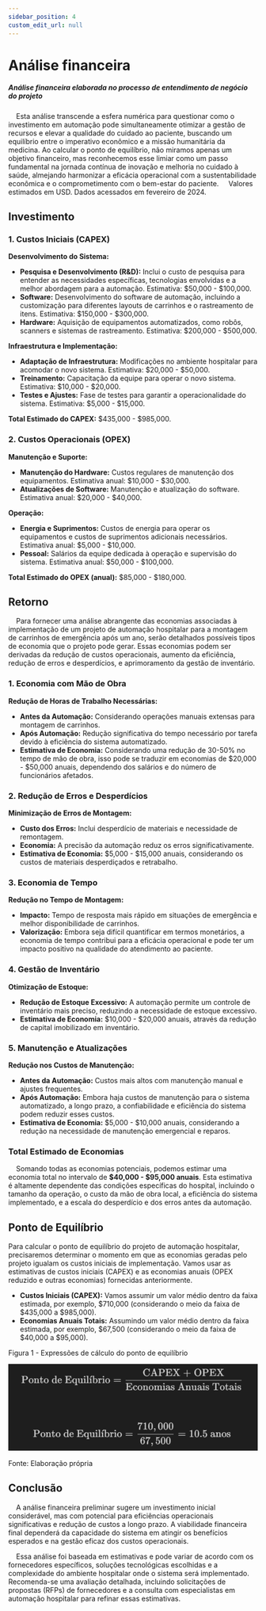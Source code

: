 ```yaml
---
sidebar_position: 4
custom_edit_url: null
---
```


# Análise financeira

##### Análise financeira elaborada no processo de entendimento de negócio do projeto

&nbsp;&nbsp;&nbsp;&nbsp;Esta análise transcende a esfera numérica para questionar como o investimento em automação pode simultaneamente otimizar a gestão de recursos e elevar a qualidade do cuidado ao paciente, buscando um equilíbrio entre o imperativo econômico e a missão humanitária da medicina. Ao calcular o ponto de equilíbrio, não miramos apenas um objetivo financeiro, mas reconhecemos esse limiar como um passo fundamental na jornada contínua de inovação e melhoria no cuidado à saúde, almejando harmonizar a eficácia operacional com a sustentabilidade econômica e o comprometimento com o bem-estar do paciente.
&nbsp;&nbsp;&nbsp;&nbsp;Valores estimados em USD. Dados acessados em fevereiro de 2024.


## Investimento
### 1. Custos Iniciais (CAPEX)

**Desenvolvimento do Sistema:**
- **Pesquisa e Desenvolvimento (R&D):** Inclui o custo de pesquisa para entender as necessidades específicas, tecnologias envolvidas e a melhor abordagem para a automação. Estimativa: $50,000 - $100,000.
- **Software:** Desenvolvimento do software de automação, incluindo a customização para diferentes layouts de carrinhos e o rastreamento de itens. Estimativa: $150,000 - $300,000.
- **Hardware:** Aquisição de equipamentos automatizados, como robôs, scanners e sistemas de rastreamento. Estimativa: $200,000 - $500,000.

**Infraestrutura e Implementação:**
- **Adaptação de Infraestrutura:** Modificações no ambiente hospitalar para acomodar o novo sistema. Estimativa: $20,000 - $50,000.
- **Treinamento:** Capacitação da equipe para operar o novo sistema. Estimativa: $10,000 - $20,000.
- **Testes e Ajustes:** Fase de testes para garantir a operacionalidade do sistema. Estimativa: $5,000 - $15,000.

**Total Estimado do CAPEX:** $435,000 - $985,000.

### 2. Custos Operacionais (OPEX)

**Manutenção e Suporte:**
- **Manutenção do Hardware:** Custos regulares de manutenção dos equipamentos. Estimativa anual: $10,000 - $30,000.
- **Atualizações de Software:** Manutenção e atualização do software. Estimativa anual: $20,000 - $40,000.

**Operação:**
- **Energia e Suprimentos:** Custos de energia para operar os equipamentos e custos de suprimentos adicionais necessários. Estimativa anual: $5,000 - $10,000.
- **Pessoal:** Salários da equipe dedicada à operação e supervisão do sistema. Estimativa anual: $50,000 - $100,000.

**Total Estimado do OPEX (anual):** $85,000 - $180,000.


## Retorno

&nbsp;&nbsp;&nbsp;&nbsp;Para fornecer uma análise abrangente das economias associadas à implementação de um projeto de automação hospitalar para a montagem de carrinhos de emergência após um ano, serão detalhados possíveis tipos de economia que o projeto pode gerar. Essas economias podem ser derivadas da redução de custos operacionais, aumento da eficiência, redução de erros e desperdícios, e aprimoramento da gestão de inventário.

### 1. Economia com Mão de Obra

**Redução de Horas de Trabalho Necessárias:**
- **Antes da Automação:** Considerando operações manuais extensas para montagem de carrinhos.
- **Após Automação:** Redução significativa do tempo necessário por tarefa devido à eficiência do sistema automatizado.
- **Estimativa de Economia:** Considerando uma redução de 30-50% no tempo de mão de obra, isso pode se traduzir em economias de $20,000 - $50,000 anuais, dependendo dos salários e do número de funcionários afetados.

### 2. Redução de Erros e Desperdícios

**Minimização de Erros de Montagem:**
- **Custo dos Erros:** Inclui desperdício de materiais e necessidade de remontagem.
- **Economia:** A precisão da automação reduz os erros significativamente.
- **Estimativa de Economia:** $5,000 - $15,000 anuais, considerando os custos de materiais desperdiçados e retrabalho.

### 3. Economia de Tempo

**Redução no Tempo de Montagem:**
- **Impacto:** Tempo de resposta mais rápido em situações de emergência e melhor disponibilidade de carrinhos.
- **Valorização:** Embora seja difícil quantificar em termos monetários, a economia de tempo contribui para a eficácia operacional e pode ter um impacto positivo na qualidade do atendimento ao paciente.

### 4. Gestão de Inventário

**Otimização de Estoque:**
- **Redução de Estoque Excessivo:** A automação permite um controle de inventário mais preciso, reduzindo a necessidade de estoque excessivo.
- **Estimativa de Economia:** $10,000 - $20,000 anuais, através da redução de capital imobilizado em inventário.

### 5. Manutenção e Atualizações

**Redução nos Custos de Manutenção:**
- **Antes da Automação:** Custos mais altos com manutenção manual e ajustes frequentes.
- **Após Automação:** Embora haja custos de manutenção para o sistema automatizado, a longo prazo, a confiabilidade e eficiência do sistema podem reduzir esses custos.
- **Estimativa de Economia:** $5,000 - $10,000 anuais, considerando a redução na necessidade de manutenção emergencial e reparos.

### Total Estimado de Economias

&nbsp;&nbsp;&nbsp;&nbsp;Somando todas as economias potenciais, podemos estimar uma economia total no intervalo de **$40,000 - $95,000 anuais**. Esta estimativa é altamente dependente das condições específicas do hospital, incluindo o tamanho da operação, o custo da mão de obra local, a eficiência do sistema implementado, e a escala do desperdício e dos erros antes da automação.


## Ponto de Equilíbrio

Para calcular o ponto de equilíbrio do projeto de automação hospitalar, precisaremos determinar o momento em que as economias geradas pelo projeto igualam os custos iniciais de implementação. Vamos usar as estimativas de custos iniciais (CAPEX) e as economias anuais (OPEX reduzido e outras economias) fornecidas anteriormente.

- **Custos Iniciais (CAPEX):** Vamos assumir um valor médio dentro da faixa estimada, por exemplo, $710,000 (considerando o meio da faixa de $435,000 a $985,000).
- **Economias Anuais Totais:** Assumindo um valor médio dentro da faixa estimada, por exemplo, $67,500 (considerando o meio da faixa de $40,000 a $95,000).

<p style={{textAlign: 'center'}}>Figura 1 - Expressões de cálculo do ponto de equilíbrio</p>

![Expressões de cálculo do ponto de equilíbrio](../../../static/img/sprint-1/business/analise_financeira_expressoes.png)

<p style={{textAlign: 'center'}}>Fonte: Elaboração própria</p>

## Conclusão

&nbsp;&nbsp;&nbsp;&nbsp;A análise financeira preliminar sugere um investimento inicial considerável, mas com potencial para eficiências operacionais significativas e redução de custos a longo prazo. A viabilidade financeira final dependerá da capacidade do sistema em atingir os benefícios esperados e na gestão eficaz dos custos operacionais.

&nbsp;&nbsp;&nbsp;&nbsp;Essa análise foi baseada em estimativas e pode variar de acordo com os fornecedores específicos, soluções tecnológicas escolhidas e a complexidade do ambiente hospitalar onde o sistema será implementado. Recomenda-se uma avaliação detalhada, incluindo solicitações de propostas (RFPs) de fornecedores e a consulta com especialistas em automação hospitalar para refinar essas estimativas.